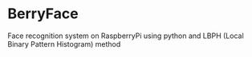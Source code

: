 # BerryFace
Face recognition system on RaspberryPi using python and LBPH (Local Binary Pattern Histogram) method
